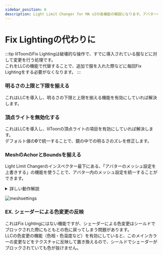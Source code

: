 ```yaml
---
sidebar_position: 6
description: Light Limit Changer for MA v2の各機能の解説になります。アバターの明るさに関わるパラメーターや、色温度・彩度調節機能の有効化など詳細に設定が可能です。
---
```


# Fix Lightingの代わりに

:::tip
lilToonのFix Lightingは破壊的な操作で、すでに導入されている服などに対して変更を行う処理です。  
これをLLCの機能で代替することで、追加で服を入れた際などに毎回Fix Lightingをする必要がなくなります。
:::

### 明るさの上限と下限を揃える

これはLLCを導入し、明るさの下限と上限を揃える機能を有効にしていれば解決します。  

### 頂点ライトを無効化する

これはLLCを導入し、lilToonの頂点ライトの項目を有効にしていれば解決します。  
デフォルト値の**0**で統一することで、鏡の中での明るさのズレを修正します。  

### MeshのAchorとBoundsを揃える

Light Limit Changerのインスペクター最下にある、「アバターのメッシュ設定を上書きする」の機能を使うことで、アバター内のメッシュ設定を統一することができます。

<details>
    <summary> 詳しい動作解説 </summary>


    この機能は、MA Mesh Settingsをアバタールートに生成します。  
    すでにアバタールートに存在していた場合には、その設定を上書きします。  

    このとき、アバターの中に存在するMA Mesh Settingsをすべて継承に変更します。

    これによって、着せた服にもともとMA Mesh Settingsが付属しており、体と違う設定がされていた際に生じるズレを防ぐことができます。
</details>

![meshsettings](/img/docs/v2/description/tips/v2-tips-meshsettings.png)

### EX. シェーダーによる色変更の反映

これはFix Lightingにはない機能ですが、シェーダーによる色変更はシールドでブロックされた際にもともとの色に戻ってしまう問題があります。  
LLCの色変更の機能（色相・色温度など）を有効にしていると、このメインカラーの変更などをテクスチャに反映して置き換えるので、シールドでシェーダーがブロックされていても色が抜けません。



